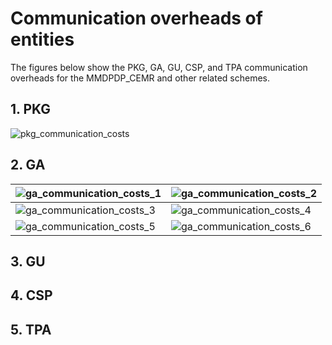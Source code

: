 # Communication overheads of entities
The figures below show the PKG, GA, GU, CSP, and TPA communication overheads for the MMDPDP_CEMR and other related schemes.

## 1. PKG

![pkg_communication_costs](https://github.com/user-attachments/assets/22e6d485-8932-4140-8c4a-866ed5008685)
## 2. GA

| ![ga_communication_costs_1](https://github.com/user-attachments/assets/bbe8588a-9df2-4a47-848d-1fa2f7c59eca) | ![ga_communication_costs_2](https://github.com/user-attachments/assets/8509834f-8ecb-4e5c-8ad4-3c606008d1e7) |
|-------------------------------------------|-------------------------------------------|
| ![ga_communication_costs_3](https://github.com/user-attachments/assets/e662dd94-0e82-4c16-a680-c054666217d8) | ![ga_communication_costs_4](https://github.com/user-attachments/assets/8dbe6435-3f3f-4a08-bacf-f08256188813) | 
| ![ga_communication_costs_5](https://github.com/user-attachments/assets/f1b57ee0-fe03-43ae-8a29-2b1ac3bbe5bb) | ![ga_communication_costs_6](https://github.com/user-attachments/assets/89839ab8-2c93-4645-a1e1-93fe1f5f65e5) | 

## 3. GU


## 4. CSP


## 5. TPA

